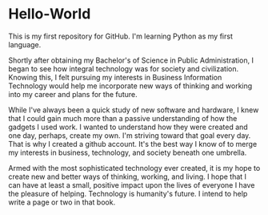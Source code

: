 # Hello-World
This is my first repository for GitHub. I'm learning Python as my first language. 

Shortly after obtaining my Bachelor's of Science in Public Administration, I began to see how integral technology was for society and civilization. Knowing this, I felt pursuing my interests in Business Information Technology would help me incorporate new ways of thinking and working into my career and plans for the future.

While I've always been a quick study of new software and hardware, I knew that I could gain much more than a passive understanding of how the gadgets I used work. I wanted to understand how they were created and one day, perhaps, create my own. I'm striving toward that goal every day. That is why I created a github account. It's the best way I know of to merge my interests in business, technology, and society beneath one umbrella. 

Armed with the most sophisticated technology ever created, it is my hope to create new and better ways of thinking, working, and living. I hope that I can have at least a small, positive impact upon the lives of everyone I have the pleasure of helping. Technology is humanity's future. I intend to help write a page or two in that book. 

